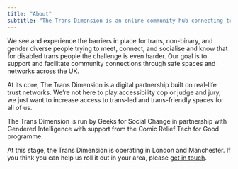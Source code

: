 ```yaml
---
title: "About"
subtitle: "The Trans Dimension is an online community hub connecting trans communities in London and Manchester. We collate news, events and services by and for trans people."
---
```


We see and experience the barriers in place for trans, non-binary, and gender diverse people trying to meet, connect, and socialise and know that for disabled trans people the challenge is even harder. Our goal is to support and facilitate community connections through safe spaces and networks across the UK.

At its core, The Trans Dimension is a digital partnership built on real-life trust networks. We’re not here to play accessibility cop or judge and jury, we just want to increase access to trans-led and trans-friendly spaces for all of us.

The Trans Dimension is run by Geeks for Social Change in partnership with Gendered Intelligence with support from the Comic Relief Tech for Good programme.

At this stage, the Trans Dimension is operating in London and Manchester. If you think you can help us roll it out in your area, please [get in touch](mailto:info@transdimension.uk).
